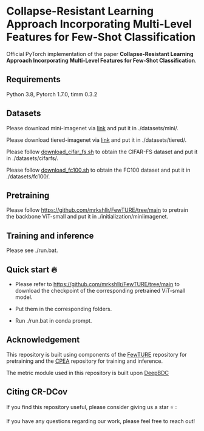 # Collapse-Resistant Learning Approach Incorporating Multi-Level Features for Few-Shot Classification
Official PyTorch implementation of the paper **Collapse-Resistant Learning Approach Incorporating Multi-Level Features for Few-Shot Classification**.

## Requirements
Python 3.8, Pytorch 1.7.0, timm 0.3.2

## Datasets
Please download mini-imagenet via [link](https://aistudio.baidu.com/datasetdetail/105646) and put it in ./datasets/mini/.

Please download tiered-imagenet via [link](https://aistudio.baidu.com/datasetdetail/201309) and put it in ./datasets/tiered/.

Please follow [download_cifar_fs.sh](https://github.com/mrkshllr/FewTURE/blob/main/datasets/download_cifar_fs.sh) to obtain the CIFAR-FS dataset and put it in ./datasets/cifarfs/.

Please follow [download_fc100.sh](https://github.com/mrkshllr/FewTURE/blob/main/datasets/download_fc100.sh) to obtain the FC100 dataset and put it in ./datasets/fc100/.


## Pretraining 
Please follow https://github.com/mrkshllr/FewTURE/tree/main to pretrain the backbone ViT-small and put it in ./initialization/miniimagenet.

## Training and inference
Please see ./run.bat.

## Quick start :fire:
- Please refer to https://github.com/mrkshllr/FewTURE/tree/main to download the checkpoint of the corresponding pretrained ViT-small model.

- Put them in the corresponding folders.

- Run ./run.bat in conda prompt.

## Acknowledgement
This repository is built using components of the [FewTURE](https://github.com/mrkshllr/FewTURE) repository for pretraining and the [CPEA](https://github.com/FushengHao/CPEA) repository for training and inference.

The metric module used in this repository is built upon [DeepBDC](https://github.com/Fei-Long121/DeepBDC)

## Citing CR-DCov
If you find this repository useful, please consider giving us a star :star: :

If you have any questions regarding our work, please feel free to reach out!

